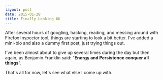 ```yaml
---
layout: post
date: 2015-01-28
title: Finally Looking OK
---
```


After several hours of googling, hacking, reading, and messing around with Firefox Inspector tool, things are starting to look a bit better. I've added a mini-bio and also a dummy first post, just trying things out.

I've been almost about to give up several times during the day but then again, as Benjamin Franklin said: "**Energy and Persistence conquer all things**".

That's all for now, let's see what else I come up with.
